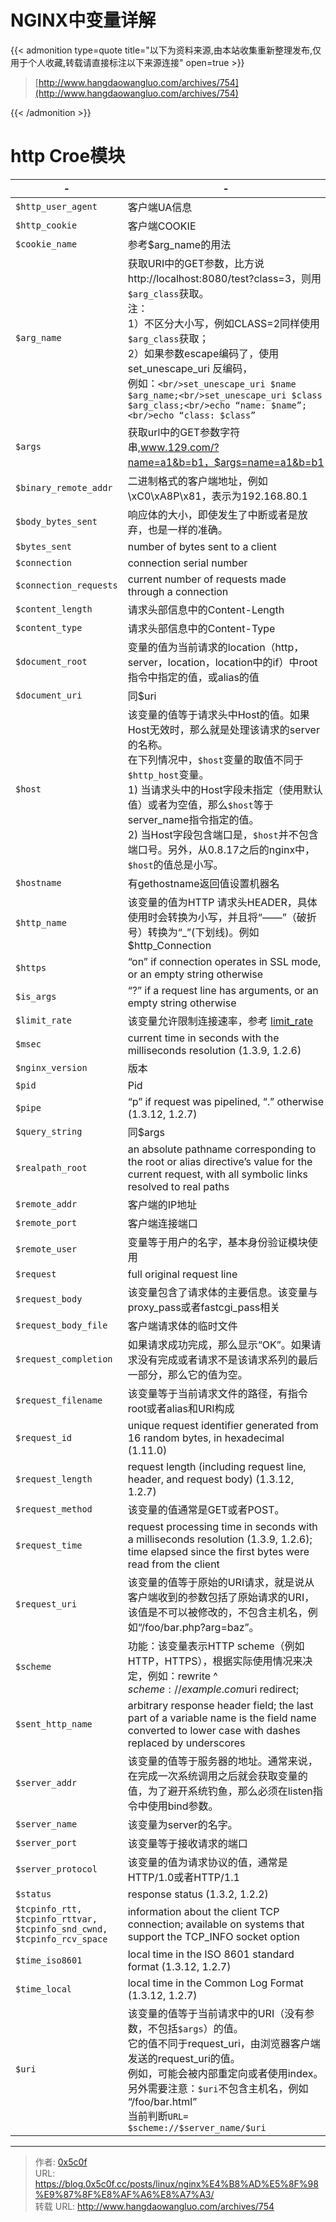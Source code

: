 # NGINX中变量详解

{{< admonition type=quote title="以下为资料来源,由本站收集重新整理发布,仅用于个人收藏,转载请直接标注以下来源连接" open=true >}}

> [http://www.hangdaowangluo.com/archives/754](http://www.hangdaowangluo.com/archives/754)  

{{< /admonition >}}

# http Croe模块

| -                                                                      | -                                                                                                                                                                                                                                                                                                                                     |
| ----------------------------------------------------------------------------------- | ------------------------------------------------------------------------------------------------------------------------------------------------------------------------------------------------------------------------------------------------------------------------------------------------------------------------------------- |
| `$http_user_agent`                                                     | 客户端UA信息                                                                                                                                                                                                                                                                                                                          |
| `$http_cookie	`                                                        | 客户端COOKIE                                                                                                                                                                                                                                                                                                                          |
| `$cookie_name	`                                                        | 参考$arg_name的用法                                                                                                                                                                                                                                                                                                                   |
| `$arg_name	`                                                           | 获取URI中的GET参数，比方说http://localhost:8080/test?class=3，则用`$arg_class`获取。<br/>注：<br/>1）不区分大小写，例如CLASS=2同样使用`$arg_class`获取；<br/>2）如果参数escape编码了，使用set_unescape_uri 反编码，<br/>例如：`<br/>set_unescape_uri $name $arg_name;<br/>set_unescape_uri $class $arg_class;<br/>echo “name: $name”;<br/>echo “class: $class”` |
| `$args	`                                                               | 获取url中的GET参数字符串,www.129.com/?name=a1&b=b1，$args=name=a1&b=b1                                                                                                                                                                                                                                                                |
| `$binary_remote_addr`                                                  | 二进制格式的客户端地址，例如\xC0\xA8P\x81，表示为192.168.80.1                                                                                                                                                                                                                                                                         |
| `$body_bytes_sent`                                                     | 响应体的大小，即使发生了中断或者是放弃，也是一样的准确。                                                                                                                                                                                                                                                                              |
| `$bytes_sent`                                                          | number of bytes sent to a client                                                                                                                                                                                                                                                                                                      |
| `$connection`                                                          | connection serial number                                                                                                                                                                                                                                                                                                              |
| `$connection_requests`                                                 | current number of requests made through a connection                                                                                                                                                                                                                                                                                  |
| `$content_length`                                                      | 请求头部信息中的Content-Length                                                                                                                                                                                                                                                                                                        |
| `$content_type`                                                        | 请求头部信息中的Content-Type                                                                                                                                                                                                                                                                                                          |
| `$document_root`                                                       | 变量的值为当前请求的location（http，server，location，location中的if）中root指令中指定的值，或alias的值                                                                                                                                                                                                                               |
| `$document_uri`                                                        | 同$uri                                                                                                                                                                                                                                                                                                                                |
| `$host`                                                                | 该变量的值等于请求头中Host的值。如果Host无效时，那么就是处理该请求的server的名称。<br/>在下列情况中，`$host`变量的取值不同于`$http_host`变量。<br/>1) 当请求头中的Host字段未指定（使用默认值）或者为空值，那么`$host`等于server_name指令指定的值。<br/>2) 当Host字段包含端口是，`$host`并不包含端口号。另外，从0.8.17之后的nginx中，`$host`的值总是小写。      |
| `$hostname`                                                            | 有gethostname返回值设置机器名                                                                                                                                                                                                                                                                                                         |
| `$http_name`                                                           | 该变量的值为HTTP 请求头HEADER，具体使用时会转换为小写，并且将“——”（破折号）转换为“_”(下划线)。例如$http_Connection                                                                                                                                                                                                                    |
| `$https`                                                               | “on” if connection operates in SSL mode, or an empty string otherwise                                                                                                                                                                                                                                                                 |
| `$is_args`                                                             | “?” if a request line has arguments, or an empty string otherwise                                                                                                                                                                                                                                                                     |
| `$limit_rate`                                                          | 该变量允许限制连接速率，参考 [limit_rate](http://nginx.org/en/docs/http/ngx_http_core_module.html#limit_rate)                                                                                                                                                                                                                         |
| `$msec`                                                                | current time in seconds with the milliseconds resolution (1.3.9, 1.2.6)                                                                                                                                                                                                                                                               |
| `$nginx_version`                                                       | 版本                                                                                                                                                                                                                                                                                                                                  |
| `$pid`                                                                 | Pid                                                                                                                                                                                                                                                                                                                                   |
| `$pipe`                                                                | “p” if request was pipelined, “.” otherwise (1.3.12, 1.2.7)                                                                                                                                                                                                                                                                           |
| `$query_string`                                                        | 同$args                                                                                                                                                                                                                                                                                                                               |
| `$realpath_root`                                                       | an absolute pathname corresponding to the root or alias directive’s value for the current request, with all symbolic links resolved to real paths                                                                                                                                                                                     |
| `$remote_addr`                                                         | 客户端的IP地址                                                                                                                                                                                                                                                                                                                        |
| `$remote_port`                                                         | 客户端连接端口                                                                                                                                                                                                                                                                                                                        |
| `$remote_user`                                                         | 变量等于用户的名字，基本身份验证模块使用                                                                                                                                                                                                                                                                                              |
| `$request`                                                             | full original request line                                                                                                                                                                                                                                                                                                            |
| `$request_body`                                                        | 该变量包含了请求体的主要信息。该变量与proxy_pass或者fastcgi_pass相关                                                                                                                                                                                                                                                                  |
| `$request_body_file`                                                   | 客户端请求体的临时文件                                                                                                                                                                                                                                                                                                                |
| `$request_completion`                                                  | 如果请求成功完成，那么显示“OK”。如果请求没有完成或者请求不是该请求系列的最后一部分，那么它的值为空。                                                                                                                                                                                                                                  |
| `$request_filename`                                                    | 该变量等于当前请求文件的路径，有指令root或者alias和URI构成                                                                                                                                                                                                                                                                            |
| `$request_id`                                                          | unique request identifier generated from 16 random bytes, in hexadecimal (1.11.0)                                                                                                                                                                                                                                                     |
| `$request_length`                                                      | request length (including request line, header, and request body) (1.3.12, 1.2.7)                                                                                                                                                                                                                                                     |
| `$request_method`                                                      | 该变量的值通常是GET或者POST。                                                                                                                                                                                                                                                                                                         |
| `$request_time`                                                        | request processing time in seconds with a milliseconds resolution (1.3.9, 1.2.6); time elapsed since the first bytes were read from the client                                                                                                                                                                                        |
| `$request_uri`                                                         | 该变量的值等于原始的URI请求，就是说从客户端收到的参数包括了原始请求的URI，该值是不可以被修改的，不包含主机名，例如“/foo/bar.php?arg=baz”。                                                                                                                                                                                            |
| `$scheme`                                                              | 功能：该变量表示HTTP scheme（例如HTTP，HTTPS），根据实际使用情况来决定，例如：rewrite  ^ $scheme://example.com$uri redirect;                                                                                                                                                                                                          |
| `$sent_http_name`                                                      | arbitrary response header field; the last part of a variable name is the field name converted to lower case with dashes replaced by underscores                                                                                                                                                                                       |
| `$server_addr`                                                         | 该变量的值等于服务器的地址。通常来说，在完成一次系统调用之后就会获取变量的值，为了避开系统钓鱼，那么必须在listen指令中使用bind参数。                                                                                                                                                                                                  |
| `$server_name`                                                         | 该变量为server的名字。                                                                                                                                                                                                                                                                                                                |
| `$server_port`                                                         | 该变量等于接收请求的端口                                                                                                                                                                                                                                                                                                              |
| `$server_protocol`                                                     | 该变量的值为请求协议的值，通常是HTTP/1.0或者HTTP/1.1                                                                                                                                                                                                                                                                                  |
| `$status`                                                              | response status (1.3.2, 1.2.2)                                                                                                                                                                                                                                                                                                        |
| `$tcpinfo_rtt, $tcpinfo_rttvar, $tcpinfo_snd_cwnd, $tcpinfo_rcv_space` | information about the client TCP connection; available on systems that support the TCP_INFO socket option                                                                                                                                                                                                                             |
| `$time_iso8601`                                                        | local time in the ISO 8601 standard format (1.3.12, 1.2.7)                                                                                                                                                                                                                                                                            |
| `$time_local`                                                          | local time in the Common Log Format (1.3.12, 1.2.7)                                                                                                                                                                                                                                                                                   |
| `$uri`                                                                 | 该变量的值等于当前请求中的URI（没有参数，不包括`$args`）的值。<br/>它的值不同于request_uri，由浏览器客户端发送的request_uri的值。<br/>例如，可能会被内部重定向或者使用index。<br/>另外需要注意：`$uri`不包含主机名，例如 “/foo/bar.html”<br/>当前判断`URL= $scheme://$server_name/$uri`                                                               |

---

> 作者: [0x5c0f](https://blog.0x5c0f.cc)  
> URL: https://blog.0x5c0f.cc/posts/linux/nginx%E4%B8%AD%E5%8F%98%E9%87%8F%E8%AF%A6%E8%A7%A3/  
> 转载 URL: http://www.hangdaowangluo.com/archives/754
